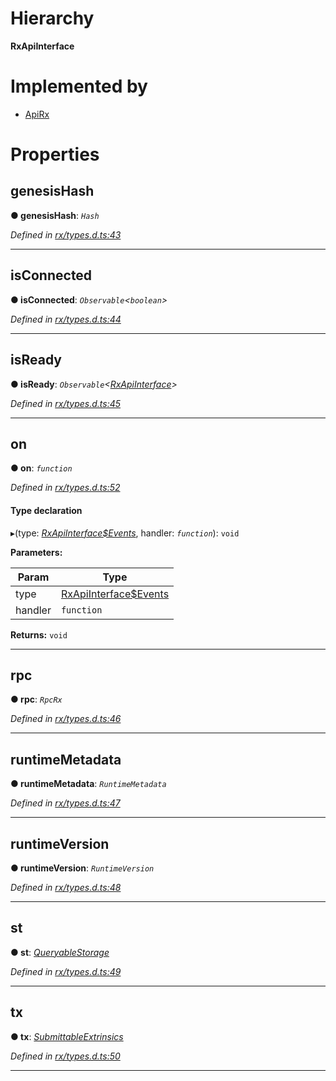

# Hierarchy

**RxApiInterface**

# Implemented by

* [ApiRx](../classes/_rx_index_.apirx.md)

# Properties

<a id="genesishash"></a>

##  genesisHash

**● genesisHash**: *`Hash`*

*Defined in [rx/types.d.ts:43](https://github.com/polkadot-js/api/blob/7180f89/packages/api/src/rx/types.d.ts#L43)*

___
<a id="isconnected"></a>

##  isConnected

**● isConnected**: *`Observable`<`boolean`>*

*Defined in [rx/types.d.ts:44](https://github.com/polkadot-js/api/blob/7180f89/packages/api/src/rx/types.d.ts#L44)*

___
<a id="isready"></a>

##  isReady

**● isReady**: *`Observable`<[RxApiInterface](_rx_types_d_.rxapiinterface.md)>*

*Defined in [rx/types.d.ts:45](https://github.com/polkadot-js/api/blob/7180f89/packages/api/src/rx/types.d.ts#L45)*

___
<a id="on"></a>

##  on

**● on**: *`function`*

*Defined in [rx/types.d.ts:52](https://github.com/polkadot-js/api/blob/7180f89/packages/api/src/rx/types.d.ts#L52)*

#### Type declaration
▸(type: *[RxApiInterface$Events](../modules/_rx_types_d_.md#rxapiinterface_events)*, handler: *`function`*): `void`

**Parameters:**

| Param | Type |
| ------ | ------ |
| type | [RxApiInterface$Events](../modules/_rx_types_d_.md#rxapiinterface_events) |
| handler | `function` |

**Returns:** `void`

___
<a id="rpc"></a>

##  rpc

**● rpc**: *`RpcRx`*

*Defined in [rx/types.d.ts:46](https://github.com/polkadot-js/api/blob/7180f89/packages/api/src/rx/types.d.ts#L46)*

___
<a id="runtimemetadata"></a>

##  runtimeMetadata

**● runtimeMetadata**: *`RuntimeMetadata`*

*Defined in [rx/types.d.ts:47](https://github.com/polkadot-js/api/blob/7180f89/packages/api/src/rx/types.d.ts#L47)*

___
<a id="runtimeversion"></a>

##  runtimeVersion

**● runtimeVersion**: *`RuntimeVersion`*

*Defined in [rx/types.d.ts:48](https://github.com/polkadot-js/api/blob/7180f89/packages/api/src/rx/types.d.ts#L48)*

___
<a id="st"></a>

##  st

**● st**: *[QueryableStorage](_rx_types_d_.queryablestorage.md)*

*Defined in [rx/types.d.ts:49](https://github.com/polkadot-js/api/blob/7180f89/packages/api/src/rx/types.d.ts#L49)*

___
<a id="tx"></a>

##  tx

**● tx**: *[SubmittableExtrinsics](_rx_types_d_.submittableextrinsics.md)*

*Defined in [rx/types.d.ts:50](https://github.com/polkadot-js/api/blob/7180f89/packages/api/src/rx/types.d.ts#L50)*

___

